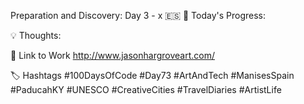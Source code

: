 Preparation and Discovery: Day 3 - x 🇪🇸
🎨 Today's Progress:

💡 Thoughts:

🔗 Link to Work
http://www.jasonhargroveart.com/

🏷️ Hashtags
#100DaysOfCode
#Day73
#ArtAndTech
#ManisesSpain
#PaducahKY
#UNESCO #CreativeCities
#TravelDiaries
#ArtistLife

